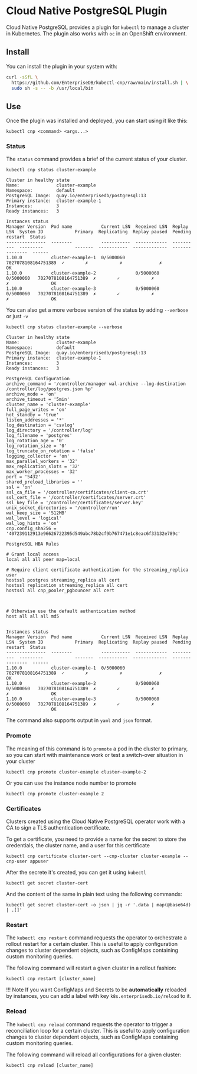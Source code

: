 # Cloud Native PostgreSQL Plugin

Cloud Native PostgreSQL provides a plugin for `kubectl` to manage a cluster in Kubernetes.
The plugin also works with `oc` in an OpenShift environment.

## Install

You can install the plugin in your system with:

```sh
curl -sSfL \
  https://github.com/EnterpriseDB/kubectl-cnp/raw/main/install.sh | \
  sudo sh -s -- -b /usr/local/bin
```

## Use

Once the plugin was installed and deployed, you can start using it like this:

```shell
kubectl cnp <command> <args...>
```

### Status

The `status` command provides a brief of the current status of your cluster.

```shell
kubectl cnp status cluster-example
```

```shell
Cluster in healthy state   
Name:              cluster-example
Namespace:         default
PostgreSQL Image:  quay.io/enterprisedb/postgresql:13
Primary instance:  cluster-example-1
Instances:         3
Ready instances:   3

Instances status
Manager Version  Pod name           Current LSN  Received LSN  Replay LSN  System ID            Primary  Replicating  Replay paused  Pending restart  Status
---------------  --------           -----------  ------------  ----------  ---------            -------  -----------  -------------  ---------------  ------
1.10.0           cluster-example-1  0/5000060                              7027078108164751389  ✓        ✗            ✗              ✗                OK
1.10.0           cluster-example-2               0/5000060     0/5000060   7027078108164751389  ✗        ✓            ✗              ✗                OK
1.10.0           cluster-example-3               0/5000060     0/5000060   7027078108164751389  ✗        ✓            ✗              ✗                OK

```

You can also get a more verbose version of the status by adding `--verbose` or just `-v`

```shell
kubectl cnp status cluster-example --verbose
```

```shell
Cluster in healthy state   
Name:              cluster-example
Namespace:         default
PostgreSQL Image:  quay.io/enterprisedb/postgresql:13
Primary instance:  cluster-example-1
Instances:         3
Ready instances:   3

PostgreSQL Configuration
archive_command = '/controller/manager wal-archive --log-destination /controller/log/postgres.json %p'
archive_mode = 'on'
archive_timeout = '5min'
cluster_name = 'cluster-example'
full_page_writes = 'on'
hot_standby = 'true'
listen_addresses = '*'
log_destination = 'csvlog'
log_directory = '/controller/log'
log_filename = 'postgres'
log_rotation_age = '0'
log_rotation_size = '0'
log_truncate_on_rotation = 'false'
logging_collector = 'on'
max_parallel_workers = '32'
max_replication_slots = '32'
max_worker_processes = '32'
port = '5432'
shared_preload_libraries = ''
ssl = 'on'
ssl_ca_file = '/controller/certificates/client-ca.crt'
ssl_cert_file = '/controller/certificates/server.crt'
ssl_key_file = '/controller/certificates/server.key'
unix_socket_directories = '/controller/run'
wal_keep_size = '512MB'
wal_level = 'logical'
wal_log_hints = 'on'
cnp.config_sha256 = '407239112913e96626722395d549abc78b2cf9b767471e1c8eac6f33132e789c'

PostgreSQL HBA Rules

# Grant local access
local all all peer map=local

# Require client certificate authentication for the streaming_replica user
hostssl postgres streaming_replica all cert
hostssl replication streaming_replica all cert
hostssl all cnp_pooler_pgbouncer all cert



# Otherwise use the default authentication method
host all all all md5


Instances status
Manager Version  Pod name           Current LSN  Received LSN  Replay LSN  System ID            Primary  Replicating  Replay paused  Pending restart  Status
---------------  --------           -----------  ------------  ----------  ---------            -------  -----------  -------------  ---------------  ------
1.10.0           cluster-example-1  0/5000060                              7027078108164751389  ✓        ✗            ✗              ✗                OK
1.10.0           cluster-example-2               0/5000060     0/5000060   7027078108164751389  ✗        ✓            ✗              ✗                OK
1.10.0           cluster-example-3               0/5000060     0/5000060   7027078108164751389  ✗        ✓            ✗              ✗                OK
```

The command also supports output in `yaml` and `json` format.

### Promote

The meaning of this command is to `promote` a pod in the cluster to primary, so you
can start with maintenance work or test a switch-over situation in your cluster

```shell
kubectl cnp promote cluster-example cluster-example-2
```
Or you can use the instance node number to promote
```shell
kubectl cnp promote cluster-example 2
```

### Certificates

Clusters created using the Cloud Native PostgreSQL operator work with a CA to sign
a TLS authentication certificate.

To get a certificate, you need to provide a name for the secret to store
the credentials, the cluster name, and a user for this certificate

```shell
kubectl cnp certificate cluster-cert --cnp-cluster cluster-example --cnp-user appuser
```

After the secrete it's created, you can get it using `kubectl`

```shell
kubectl get secret cluster-cert
```

And the content of the same in plain text using the following commands:

```shell
kubectl get secret cluster-cert -o json | jq -r '.data | map(@base64d) | .[]'
```

### Restart

The `kubectl cnp restart` command requests the operator to orchestrate
a rollout restart for a certain cluster. This is useful to apply
configuration changes to cluster dependent objects, such as ConfigMaps
containing custom monitoring queries.

The following command will restart a given cluster in a rollout fashion:

```shell
kubectl cnp restart [cluster_name]
```

!!! Note
    If you want ConfigMaps and Secrets to be **automatically** reloaded by instances, you can
    add a label with key `k8s.enterprisedb.io/reload` to it.

### Reload

The `kubectl cnp reload` command requests the operator to trigger a reconciliation
loop for a certain cluster. This is useful to apply configuration changes
to cluster dependent objects, such as ConfigMaps containing custom monitoring queries.

The following command will reload all configurations for a given cluster:

```shell
kubectl cnp reload [cluster_name]
```
